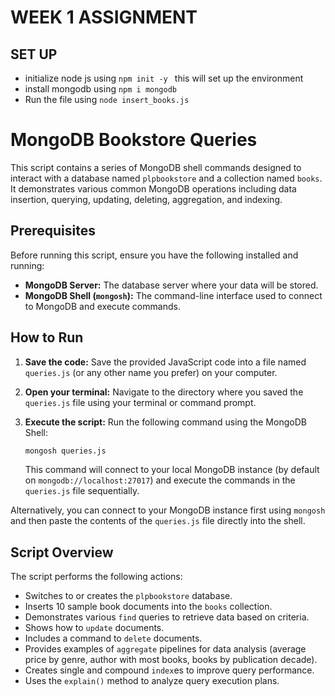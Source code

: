 # WEEK 1 ASSIGNMENT
## SET UP
 - initialize node js using `npm init -y `
     this will set up the environment
 - install mongodb using `npm i mongodb`
 - Run the file using `node insert_books.js`

# MongoDB Bookstore Queries

This script contains a series of MongoDB shell commands designed to interact with a database named `plpbookstore` and a collection named `books`. It demonstrates various common MongoDB operations including data insertion, querying, updating, deleting, aggregation, and indexing.

## Prerequisites

Before running this script, ensure you have the following installed and running:

*   **MongoDB Server:** The database server where your data will be stored.
*   **MongoDB Shell (`mongosh`):** The command-line interface used to connect to MongoDB and execute commands.

## How to Run

1.  **Save the code:** Save the provided JavaScript code into a file named `queries.js` (or any other name you prefer) on your computer.
2.  **Open your terminal:** Navigate to the directory where you saved the `queries.js` file using your terminal or command prompt.
3.  **Execute the script:** Run the following command using the MongoDB Shell:

    ```bash
    mongosh queries.js
    ```

    This command will connect to your local MongoDB instance (by default on `mongodb://localhost:27017`) and execute the commands in the `queries.js` file sequentially.

Alternatively, you can connect to your MongoDB instance first using `mongosh` and then paste the contents of the `queries.js` file directly into the shell.

## Script Overview

The script performs the following actions:

*   Switches to or creates the `plpbookstore` database.
*   Inserts 10 sample book documents into the `books` collection.
*   Demonstrates various `find` queries to retrieve data based on criteria.
*   Shows how to `update` documents.
*   Includes a command to `delete` documents.
*   Provides examples of `aggregate` pipelines for data analysis (average price by genre, author with most books, books by publication decade).
*   Creates single and compound `index`es to improve query performance.
*   Uses the `explain()` method to analyze query execution plans.

